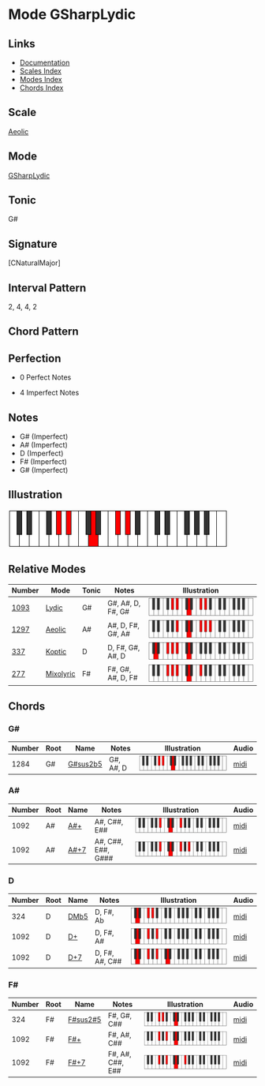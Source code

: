 # Mode GSharpLydic

## Links

- [Documentation](index.md)
- [Scales Index](Scales.md)
- [Modes Index](Modes.md)
- [Chords Index](Chords.md)

## Scale

[Aeolic](ScaleAeolic.md)

## Mode

[GSharpLydic](ModeGSharpLydic.md)

## Tonic

G#

## Signature

[CNaturalMajor]

## Interval Pattern

2, 4, 4, 2

## Chord Pattern



## Perfection

 - 0 Perfect Notes

 - 4 Imperfect Notes

## Notes

- G# (Imperfect)
- A# (Imperfect)
- D (Imperfect)
- F# (Imperfect)
- G# (Imperfect)

## Illustration

![GSharpLydic](ModeGSharpLydic.png)

## Relative Modes

| Number | Mode | Tonic | Notes | Illustration |
|--------|------|-------|-------|--------------|
| [1093](https://ianring.com/musictheory/scales/1093) | [Lydic](ModeLydic.md) | G# | G#, A#, D, F#, G# | ![GSharpLydic](ModeGSharpLydic.png) |
| [1297](https://ianring.com/musictheory/scales/1297) | [Aeolic](ModeAeolic.md) | A# | A#, D, F#, G#, A# | ![ASharpAeolic](ModeASharpAeolic.png) |
| [337](https://ianring.com/musictheory/scales/337) | [Koptic](ModeKoptic.md) | D | D, F#, G#, A#, D | ![DNaturalKoptic](ModeDNaturalKoptic.png) |
| [277](https://ianring.com/musictheory/scales/277) | [Mixolyric](ModeMixolyric.md) | F# | F#, G#, A#, D, F# | ![FSharpMixolyric](ModeFSharpMixolyric.png) |

## Chords

### G#

| Number | Root | Name | Notes | Illustration | Audio |
|--------|------|------|-------|--------------|-------|
| 1284 | G# | [G#sus2b5](ChordGSharpSuspendedSecondFlatFifth.md) | G#, A#, D | ![G#sus2b5](ChordGSharpSuspendedSecondFlatFifthRootPosition.png) | [midi](ChordGSharpSuspendedSecondFlatFifthRootPosition.mid) |

### A#

| Number | Root | Name | Notes | Illustration | Audio |
|--------|------|------|-------|--------------|-------|
| 1092 | A# | [A#+](ChordASharpAugmented.md) | A#, C##, E## | ![A#+](ChordASharpAugmentedRootPosition.png) | [midi](ChordASharpAugmentedRootPosition.mid) |
| 1092 | A# | [A#+7](ChordASharpAugmentedAugmentedSeventh.md) | A#, C##, E##, G### | ![A#+7](ChordASharpAugmentedAugmentedSeventhRootPosition.png) | [midi](ChordASharpAugmentedAugmentedSeventhRootPosition.mid) |

### D

| Number | Root | Name | Notes | Illustration | Audio |
|--------|------|------|-------|--------------|-------|
| 324 | D | [DMb5](ChordDNaturalMajorFlatFifth.md) | D, F#, Ab | ![DMb5](ChordDNaturalMajorFlatFifthRootPosition.png) | [midi](ChordDNaturalMajorFlatFifthRootPosition.mid) |
| 1092 | D | [D+](ChordDNaturalAugmented.md) | D, F#, A# | ![D+](ChordDNaturalAugmentedRootPosition.png) | [midi](ChordDNaturalAugmentedRootPosition.mid) |
| 1092 | D | [D+7](ChordDNaturalAugmentedAugmentedSeventh.md) | D, F#, A#, C## | ![D+7](ChordDNaturalAugmentedAugmentedSeventhRootPosition.png) | [midi](ChordDNaturalAugmentedAugmentedSeventhRootPosition.mid) |

### F#

| Number | Root | Name | Notes | Illustration | Audio |
|--------|------|------|-------|--------------|-------|
| 324 | F# | [F#sus2#5](ChordFSharpSuspendedSecondSharpFifth.md) | F#, G#, C## | ![F#sus2#5](ChordFSharpSuspendedSecondSharpFifthRootPosition.png) | [midi](ChordFSharpSuspendedSecondSharpFifthRootPosition.mid) |
| 1092 | F# | [F#+](ChordFSharpAugmented.md) | F#, A#, C## | ![F#+](ChordFSharpAugmentedRootPosition.png) | [midi](ChordFSharpAugmentedRootPosition.mid) |
| 1092 | F# | [F#+7](ChordFSharpAugmentedAugmentedSeventh.md) | F#, A#, C##, E## | ![F#+7](ChordFSharpAugmentedAugmentedSeventhRootPosition.png) | [midi](ChordFSharpAugmentedAugmentedSeventhRootPosition.mid) |

